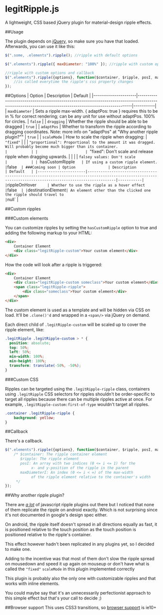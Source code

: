 # legitRipple.js

A lightweight, CSS based jQuery plugin for material-design ripple effects.

##Usage

The plugin depends on [jQuery](https://jquery.com/), so make sure you have that loaded. Afterwards, you can use it like this:
```javascript
$(".some, .elements").ripple(); //ripple with default options
```
```javascript
$(".elements").ripple({ maxDiameter: "100%" }); //ripple with custom options
```
```javascript
//ripple with custom options and callback
$(".elements").ripple({options}, function($container, $ripple, posI, maxDiameter) {
    //is called everytime the ripple's css property changes
});
```

##Options
| Option               | Description                                                                                                                                             | Default   |
|----------------------|---------------------------------------------------------------------------------------------------------------------------------------------------------|-----------|
| `maxDiameter`        | Sets a ripple max-width. { adaptPos: true } requires this to be in % for correct rendering; can be any unit for use without adaptPos. 100% for circles. | `false`   |
| `dragging`           | Whether the ripple should be able to be dragged                                                                                                         | `true`    |
| `adaptPos`           | Whether to transform the ripple according to dragging coordinates. Note: more info on "adaptPos" at "Why another ripple plugin?""                       | `true`    |
| `scaleMode`          | How to scale the ripple when dragging:                                                                                                                  | `"fixed"` |
|                      | `"proportional": Proportional to the amount it was dragged. Will probably become much bigger than its container.                                        |           |
|                      | `"fixed": Don't scale and release ripple when dragging upwards.                                                                                         |           |
|                      | `falsey values: Don't scale                                                                                                                             |           |
| `hasCustomRipple`    | If using a custom ripple element.                                                                                                                       | `false`   |
###Coming soon
| Option               | Description                                                                                                                                             | Default   |
|----------------------|---------------------------------------------------------------------------------------------------------------------------------------------------------|-----------|
| `rippleOnHover`      | Whether to use the ripple as a hover effect                                                                                                             | `false`   |
| `destinationElement` | An element other than the clicked one the ripple should travel to                                                                                       | `null`    |

##Custom ripples

###Custom elements

You can customize ripples by setting the `hasCustomRipple` option to true and adding the following markup to your HTML:
```html
<div>
    Container Element
    <div class="legitRipple-custom">Your custom element</div>
</div>
```
How the code will look after a ripple is triggered:
```html
<div>
    Container Element
    <div class="legitRipple-custom someclass">Your custom element</div>
    <span class="legitRipple-ripple">
        <div class="someclass">Your custom element</div>
    </span>
</div>
```

The custom element is used as a template and will be hidden via CSS on load. It'll be `.clone()'d` and wrapped in a `<span/>` via jQuery on demand.

Each direct child of `.legitRipple-custom` will be scaled up to cover the ripple element, like:

```css
.legitRipple .legitRipple-custom > * {
  position: absolute;
  top: 50%;
  left: 50%;
  min-width: 100%;
  min-height: 100%;
  transform: translate(-50%, -50%);
}
```
###Custom CSS

Ripples can be targeted using the `.legitRipple-ripple` class, containers using `.legitRipple` CSS selectors for ripples shouldn't be order-specific to target all ripples because there can be multiple ripples active at once. For example, `.legitRipple-custom:first-of-type` wouldn't target all ripples.
```css
.container .legitRipple-ripple {
    background: yellow;
}
```

##Callback

There's a callback.
```javascript
$(".elements").ripple({options}, function($container, $ripple, posI, maxDiameter) {
    /* $container: The ripple container element
       $ripple: The ripple element
       posI: An array with two indices (0 <= i <= 1) for the
            x- and y-position of the ripple in the parent
       maxDiameterI: An index (0 <= i < ∞) of the max-width
            of the ripple element relative to the container's width
     */
});
```

##Why another ripple plugin?

There are *[a lot](https://github.com/search?l=JavaScript&q=material+ripple&type=Repositories&utf8=%E2%9C%9)* of javascript ripple plugins out there but I noticed that none of them replicate the ripple on android exactly. Which is not surprising since it's not documented in google's design spec either.

On android, the ripple itself doesn't spread in all directions equally as fast, it is positioned relative to the touch position as the touch position is positioned relative to the ripple's container.

This effect however hadn't been replicated in any plugins yet, so I decided to make one.

Adding to the incentive was that most of them don't slow the ripple spread on mousedown and speed it up again on mouseup or don't have what is called the `"fixed"` `scaleMode` in this plugin implemented correctly

This plugin is probably also the only one with customizable ripples and that works with inline elements.

You could maybe say that it's an unnecessarily perfectionist approach to this simple effect but that's your call to decide ;)

##Browser support
This uses CSS3 transitions, so [browser support](http://caniuse.com/#feat=css-transitions) is ie10+